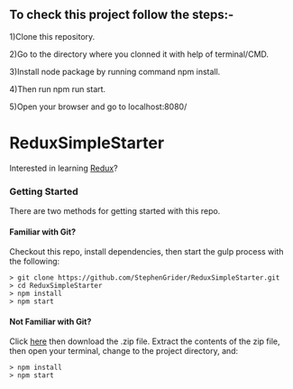 ## To check this project follow the steps:-
  1)Clone this repository.
  
  2)Go to the directory where you clonned it with help of terminal/CMD.
  
  3)Install node package by running command npm install.
  
  4)Then run npm run start.
  
  5)Open your browser and go to localhost:8080/
  
# ReduxSimpleStarter

Interested in learning [Redux](https://www.udemy.com/react-redux/)?

### Getting Started

There are two methods for getting started with this repo.

#### Familiar with Git?
Checkout this repo, install dependencies, then start the gulp process with the following:

```
> git clone https://github.com/StephenGrider/ReduxSimpleStarter.git
> cd ReduxSimpleStarter
> npm install
> npm start
```

#### Not Familiar with Git?
Click [here](https://github.com/StephenGrider/ReactStarter/releases) then download the .zip file.  Extract the contents of the zip file, then open your terminal, change to the project directory, and:

```
> npm install
> npm start
```
